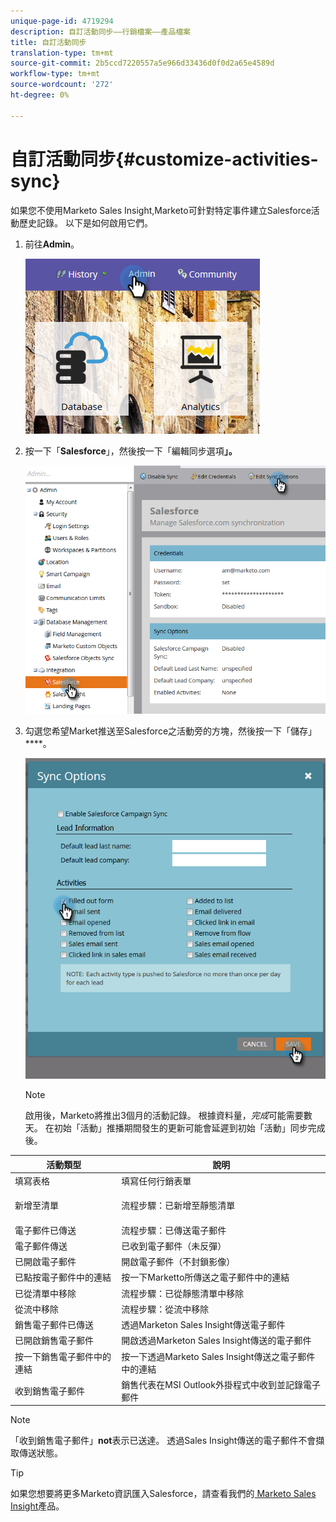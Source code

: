 ```yaml
---
unique-page-id: 4719294
description: 自訂活動同步——行銷檔案——產品檔案
title: 自訂活動同步
translation-type: tm+mt
source-git-commit: 2b5ccd7220557a5e966d33436d0f0d2a65e4589d
workflow-type: tm+mt
source-wordcount: '272'
ht-degree: 0%

---
```



# 自訂活動同步{#customize-activities-sync}

如果您不使用Marketo Sales Insight,Marketo可針對特定事件建立Salesforce活動歷史記錄。 以下是如何啟用它們。

1. 前往&#x200B;**Admin**。

   ![](assets/admin.png)

1. 按一下「**Salesforce**」，然後按一下「編輯同步選項&#x200B;**」。**

   ![](assets/two-1.png)

1. 勾選您希望Market推送至Salesforce之活動旁的方塊，然後按一下「儲存」****。

   ![](assets/three-1.png)

   >[!NOTE]
   >
   >啟用後，Marketo將推出3個月的活動記錄。 根據資料量，_完成_&#x200B;可能需要數天。 在初始「活動」推播期間發生的更新可能會延遲到初始「活動」同步完成後。

<table> 
 <colgroup> 
  <col> 
  <col> 
 </colgroup> 
 <thead> 
  <tr> 
   <th>活動類型</th> 
   <th>說明</th> 
  </tr> 
 </thead> 
 <tbody> 
  <tr> 
   <td>填寫表格</td> 
   <td>填寫任何行銷表單</td> 
  </tr> 
  <tr> 
   <td>新增至清單</td> 
   <td><p>流程步驟：已新增至靜態清單</p></td> 
  </tr> 
  <tr> 
   <td>電子郵件已傳送</td> 
   <td>流程步驟：已傳送電子郵件</td> 
  </tr> 
  <tr> 
   <td>電子郵件傳送</td> 
   <td>已收到電子郵件（未反彈）</td> 
  </tr> 
  <tr> 
   <td>已開啟電子郵件</td> 
   <td>開啟電子郵件（不封鎖影像）</td> 
  </tr> 
  <tr> 
   <td>已點按電子郵件中的連結</td> 
   <td>按一下Marketto所傳送之電子郵件中的連結</td> 
  </tr> 
  <tr> 
   <td>已從清單中移除</td> 
   <td>流程步驟：已從靜態清單中移除</td> 
  </tr> 
  <tr> 
   <td>從流中移除</td> 
   <td>流程步驟：從流中移除</td> 
  </tr> 
  <tr> 
   <td>銷售電子郵件已傳送</td> 
   <td>透過Marketon Sales Insight傳送電子郵件</td> 
  </tr> 
  <tr> 
   <td>已開啟銷售電子郵件</td> 
   <td>開啟透過Marketon Sales Insight傳送的電子郵件</td> 
  </tr> 
  <tr> 
   <td>按一下銷售電子郵件中的連結</td> 
   <td>按一下透過Marketo Sales Insight傳送之電子郵件中的連結</td> 
  </tr> 
  <tr> 
   <td>收到銷售電子郵件</td> 
   <td>銷售代表在MSI Outlook外掛程式中收到並記錄電子郵件</td> 
  </tr> 
 </tbody> 
</table>

>[!NOTE]
>
>「收到銷售電子郵件」**not**&#x200B;表示已送達。 透過Sales Insight傳送的電子郵件不會擷取傳送狀態。

>[!TIP]
>
>如果您想要將更多Marketo資訊匯入Salesforce，請查看我們的[ Marketo Sales Insight](/help/marketo/product-docs/marketo-sales-insight/msi-for-salesforce/installation/install-marketo-sales-insight-package-in-salesforce-appexchange.md)產品。
